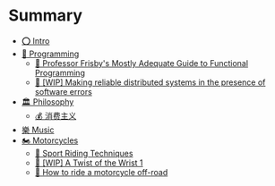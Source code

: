 # Summary

* [⭕ Intro](README.md)
* [🚀 Programming](Programming/README.md)
  * [📖 Professor Frisby's Mostly Adequate Guide to Functional Programming](Programming/fp-javascript.md)
  * [📖 [WIP] Making reliable distributed systems in the presence of software errors](Programming/armstrong-thesis-2003.md)
* [🏛 Philosophy](Philosophy/README.md)
  * [💰 消费主义](Philosophy/consumerism.md)
* [樂 Music](Music/README.md)
* [🏍 Motorcycles](Motorcycles/README.md)
  * [📖 Sport Riding Techniques](Motorcycles/sport-riding-techniques.md)
  * [📖 [WIP] A Twist of the Wrist 1](Motorcycles/a-twist-of-the-wrist-1.md)
  * [🔗 How to ride a motorcycle off-road](Motorcycles/offroad.md)
